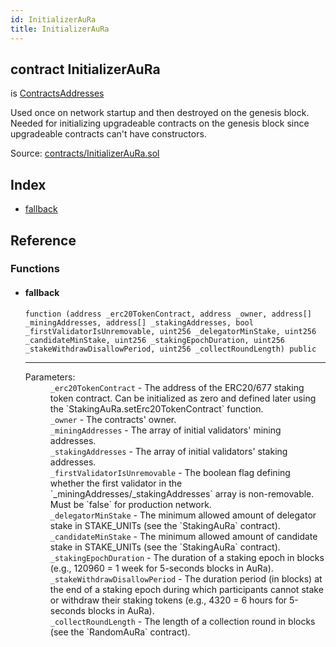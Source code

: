 ```yaml
---
id: InitializerAuRa
title: InitializerAuRa
---
```


<div class="contract-doc"><div class="contract"><h2 class="contract-header"><span class="contract-kind">contract</span> InitializerAuRa</h2><p class="base-contracts"><span>is</span> <a href="abstracts_ContractsAddresses.html">ContractsAddresses</a></p><p class="description">Used once on network startup and then destroyed on the genesis block. Needed for initializing upgradeable contracts on the genesis block since upgradeable contracts can&#x27;t have constructors.</p><div class="source">Source: <a href="https://github.com/poanetwork/posdao-contracts/blob/v0.1.0/contracts/InitializerAuRa.sol" target="_blank">contracts/InitializerAuRa.sol</a></div></div><div class="index"><h2>Index</h2><ul><li><a href="InitializerAuRa.html#">fallback</a></li></ul></div><div class="reference"><h2>Reference</h2><div class="functions"><h3>Functions</h3><ul><li><div class="item function"><span id="fallback" class="anchor-marker"></span><h4 class="name">fallback</h4><div class="body"><code class="signature">function <strong></strong><span>(address _erc20TokenContract, address _owner, address[] _miningAddresses, address[] _stakingAddresses, bool _firstValidatorIsUnremovable, uint256 _delegatorMinStake, uint256 _candidateMinStake, uint256 _stakingEpochDuration, uint256 _stakeWithdrawDisallowPeriod, uint256 _collectRoundLength) </span><span>public </span></code><hr/><dl><dt><span class="label-parameters">Parameters:</span></dt><dd><div><code>_erc20TokenContract</code> - The address of the ERC20/677 staking token contract. Can be initialized as zero and defined later using the `StakingAuRa.setErc20TokenContract` function.</div><div><code>_owner</code> - The contracts&#x27; owner.</div><div><code>_miningAddresses</code> - The array of initial validators&#x27; mining addresses.</div><div><code>_stakingAddresses</code> - The array of initial validators&#x27; staking addresses.</div><div><code>_firstValidatorIsUnremovable</code> - The boolean flag defining whether the first validator in the `_miningAddresses/_stakingAddresses` array is non-removable. Must be `false` for production network.</div><div><code>_delegatorMinStake</code> - The minimum allowed amount of delegator stake in STAKE_UNITs (see the `StakingAuRa` contract).</div><div><code>_candidateMinStake</code> - The minimum allowed amount of candidate stake in STAKE_UNITs (see the `StakingAuRa` contract).</div><div><code>_stakingEpochDuration</code> - The duration of a staking epoch in blocks (e.g., 120960 = 1 week for 5-seconds blocks in AuRa).</div><div><code>_stakeWithdrawDisallowPeriod</code> - The duration period (in blocks) at the end of a staking epoch during which participants cannot stake or withdraw their staking tokens (e.g., 4320 = 6 hours for 5-seconds blocks in AuRa).</div><div><code>_collectRoundLength</code> - The length of a collection round in blocks (see the `RandomAuRa` contract).</div></dd></dl></div></div></li></ul></div></div></div>
